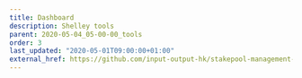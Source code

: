 ```yaml
---
title: Dashboard
description: Shelley tools
parent: 2020-05-04_05-00-00_tools
order: 3
last_updated: "2020-05-01T09:00:00+01:00"
external_href: https://github.com/input-output-hk/stakepool-management-tools
---
```


